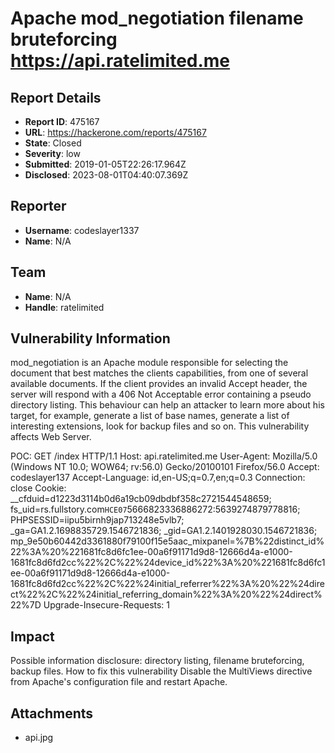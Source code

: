 # Apache mod_negotiation filename bruteforcing https://api.ratelimited.me

## Report Details
- **Report ID**: 475167
- **URL**: https://hackerone.com/reports/475167
- **State**: Closed
- **Severity**: low
- **Submitted**: 2019-01-05T22:26:17.964Z
- **Disclosed**: 2023-08-01T04:40:07.369Z

## Reporter
- **Username**: codeslayer1337
- **Name**: N/A

## Team
- **Name**: N/A
- **Handle**: ratelimited

## Vulnerability Information
mod_negotiation is an Apache module responsible for selecting the document that best matches the clients capabilities, from one of several available documents. If the client provides an invalid Accept header, the server will respond with a 406 Not Acceptable error containing a pseudo directory listing. This behaviour can help an attacker to learn more about his target, for example, generate a list of base names, generate a list of interesting extensions, look for backup files and so on.
This vulnerability affects Web Server.

POC:
GET /index HTTP/1.1
Host: api.ratelimited.me
User-Agent: Mozilla/5.0 (Windows NT 10.0; WOW64; rv:56.0) Gecko/20100101 Firefox/56.0
Accept: codeslayer137
Accept-Language: id,en-US;q=0.7,en;q=0.3
Connection: close
Cookie: __cfduid=d1223d3114b0d6a19cb09dbdbf358c2721544548659; fs_uid=rs.fullstory.com`HCE07`5666823336886272:5639274879778816; PHPSESSID=iipu5birnh9jap713248e5vlb7; _ga=GA1.2.1698835729.1546721836; _gid=GA1.2.1401928030.1546721836; mp_9e50b60442d3361880f79100f15e5aac_mixpanel=%7B%22distinct_id%22%3A%20%221681fc8d6fc1ee-00a6f91171d9d8-12666d4a-e1000-1681fc8d6fd2cc%22%2C%22%24device_id%22%3A%20%221681fc8d6fc1ee-00a6f91171d9d8-12666d4a-e1000-1681fc8d6fd2cc%22%2C%22%24initial_referrer%22%3A%20%22%24direct%22%2C%22%24initial_referring_domain%22%3A%20%22%24direct%22%7D
Upgrade-Insecure-Requests: 1

## Impact

Possible information disclosure: directory listing, filename bruteforcing, backup files.
How to fix this vulnerability
Disable the MultiViews directive from Apache's configuration file and restart Apache.

## Attachments
- api.jpg
